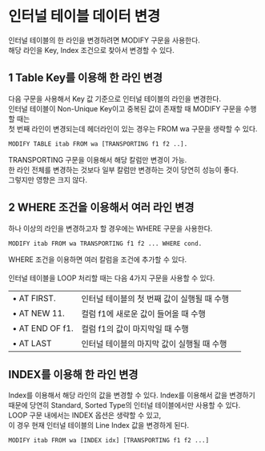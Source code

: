 # 인터널 테이블 데이터 변경
인터널 테이블의 한 라인을 변경하려면 MODIFY 구문을 사용한다.<br> 해당 라인을 Key, Index 조건으로 찾아서 변경할 수 있다.

## 1 Table Key를 이용해 한 라인 변경
다음 구문을 사용해서 Key 값 기준으로 인터널 테이블의 라인을 변경한다. <br>
인터널 테이블이 Non-Unique Key이고 중복된 값이 존재할 때 MODIFY 구문을 수행할 때는 <br>
첫 번째 라인이 변경되는데 헤더라인이 있는 경우는
FROM wa 구문을 생략할 수 있다.
```ABAP
MODIFY TABLE itab FROM wa [TRANSPORTING f1 f2 ..].
```
TRANSPORTING 구문을 이용해서 해당 칼럼만 변경이 가능. <br>
한 라인 전체를 변경하는 것보다 일부 칼럼만 변경하는 것이 당연히 성능이 좋다. <br>
그렇지만 영향은 크지 않다.

## 2 WHERE 조건을 이용해서 여러 라인 변경
하나 이상의 라인을 변경하고자 할 경우에는 WHERE 구문을 사용한다.

```ABAP
MODIFY itab FROM wa TRANSPORTING f1 f2 ... WHERE cond.
```

WHERE 조건을 이용하면 여러 칼럼을 조건에 추가할 수 있다.
<br><br>
인터널 테이블을 LOOP 처리할 때는 다음 4가지 구문을 사용할 수 있다.

||||
|------|---|---|
|• AT FIRST.|인터널 테이블의 첫 번째 값이 실행될 때 수행|
|• AT NEW 11.|컬럼 f1에 새로운 값이 들어올 때 수행|
|• AT END OF f1.|컬럼 f1의 값이 마지막일 때 수행|
|• AT LAST|인터널 테이블의 마지막 값이 실행될 때 수행|

## INDEX를 이용해 한 라인 변경
Index를 이용해서 해당 라인의 값을 변경할 수 있다. Index를 이용해서 값을 변경하기 때문에 당연히 Standard, Sorted Type의 인터널 테이블에서만 사용할 수 있다. LOOP 구문 내에서는 INDEX 옵션은 생략할 수 있고, <br>
이 경우 현재 인터널 테이블의 Line Index 값을 변경하게 된다.
```ABAP
MODIFY itab FROM wa [INDEX idx] [TRANSPORTING f1 f2 ...]
```